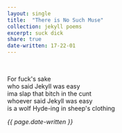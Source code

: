```yaml
---
layout: single
title:  "There is No Such Muse" 
collection: jekyll poems
excerpt: suck dick
share: true
date-written: 17-22-01
---
```


&nbsp;

<p>
For fuck's sake <br>
who said Jekyll was easy <br>
ima slap that bitch in the cunt <br>
whoever said Jekyll was easy <br>
is a wolf Hyde-ing in sheep's clothing
</p>

<em> {{ page.date-written }} </em>
